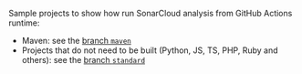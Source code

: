 Sample projects to show how run SonarCloud analysis from GitHub Actions runtime:

* Maven: see the [branch `maven`](https://github.com/simonbrandhof/sonarcloud-github-action-sample/tree/maven)
* Projects that do not need to be built (Python, JS, TS, PHP, Ruby and others): see the [branch `standard`](https://github.com/simonbrandhof/sonarcloud-github-action-sample/tree/standard)
